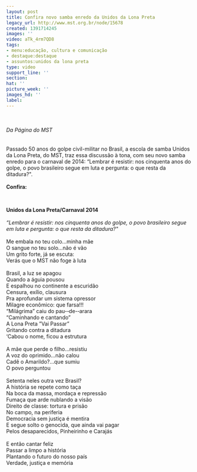 ```yaml
---
layout: post
title: Confira novo samba enredo da Unidos da Lona Preta
legacy_url: http://www.mst.org.br/node/15678
created: 1391714245
images: ''
video: aTk_4rm7QD8
tags:
- menu:educação, cultura e comunicação
- destaque:destaque
- assuntos:unidos da lona preta
type: video
support_line: ''
section: 
hat: ''
picture_week: ''
images_hd: ''
label: 
---
```

<p><br><em><br>Da Página do MST</em><br><br><br>Passado 50 anos do golpe civil-militar no Brasil, a escola de samba Unidos da Lona Preta, do MST, traz essa discussão à tona, com seu novo samba enredo para o carnaval de 2014: “Lembrar é resistir: nos cinquenta anos do golpe, o povo brasileiro segue em luta e pergunta: o que resta da ditadura?".<br><strong><br>Confira:</strong></p><p style="text-align: center;"><object data="http://www.youtube.com/v/aTk_4rm7QD8&amp;feature" type="application/x-shockwave-flash" height="500" width="600"><param name="src" value="http://www.youtube.com/v/aTk_4rm7QD8&amp;feature"></object></p><p style="text-align: center;">&nbsp;</p><p style="text-align: left;"><strong>Unidos da Lona Preta/Carnaval 2014</strong><br><br><em>“Lembrar é resistir: nos cinquenta anos do golpe, o povo brasileiro segue em luta e pergunta: o que resta da ditadura?"<br></em><br>Me embala no teu colo…minha mãe<br>O sangue no teu solo…não é vão<br>Um grito forte, já se escuta:<br>Verás que o MST não foge à luta<br><br>Brasil, a luz se apagou<br>Quando a águia pousou<br>E espalhou no continente a escuridão<br>Censura, exílio, clausura<br>Pra aprofundar um sistema opressor<br>Milagre econômico: que farsa!!!<br>“Milágrima” caiu do pau-­‐de-­‐arara<br>“Caminhando e cantando”<br>A Lona Preta ”Vai Passar”<br>Gritando contra a ditadura<br>‘Cabou o nome, ficou a estrutura<br><br>A mãe que perde o filho…resistiu<br>A voz do oprimido…não calou<br>Cadê o Amarildo?…que sumiu<br>O povo perguntou<br><br>Setenta neles outra vez Brasil?<br>A história se repete como taça<br>Na boca da massa, mordaça e repressão<br>Fumaça que arde nublando a visão<br>Direito de classe: tortura e prisão<br>No campo, na periferia<br>Democracia sem justiça é mentira<br>E segue solto o genocida, que ainda vai pagar<br>Pelos desaparecidos, Pinheirinho e Carajás<br><br>E então cantar feliz<br>Passar a limpo a história<br>Plantando o futuro do nosso país<br>Verdade, justiça e memória</p><p style="text-align: left;">&nbsp;</p><p style="text-align: left;">&nbsp;</p>
